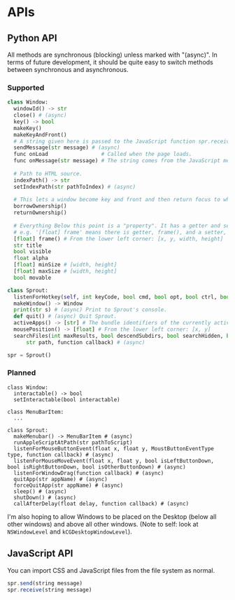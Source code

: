 # APIs
## Python API
All methods are synchronous (blocking) unless marked with "(async)". In terms of future development, it should be quite easy to switch methods between synchronous and asynchronous.
### Supported
```python
class Window:
  windowId() -> str
  close() # (async)
  key() -> bool
  makeKey()
  makeKeyAndFront()
  # A string given here is passed to the JavaScript function spr.receive().
  sendMessage(str message) # (async)
  func onLoad                 # Called when the page loads.
  func onMessage(str message) # The string comes from the JavaScript method spr.send().
  
  # Path to HTML source.
  indexPath() -> str
  setIndexPath(str pathToIndex) # (async)
  
  # This lets a window become key and front and then return focus to where it was originally.
  borrowOwnership()
  returnOwnership()
  
  # Everything Below this point is a "property". It has a getter and setter method.
  # e.g. '[float] frame' means there is getter, frame(), and a setter, setFrame().
  [float] frame() # From the lower left corner: [x, y, width, height]
  str title
  bool visible
  float alpha
  [float] minSize # [width, height]
  [float] maxSize # [width, height]
  bool movable

class Sprout:
  listenForHotkey(self, int keyCode, bool cmd, bool opt, bool ctrl, bool shift, function callback) # (async)
  makeWindow() -> Window
  print(str s) # (async) Print to Sprout's console.
  def quit() # (async) Quit Sprout.
  activeApps() -> [str] # The bundle identifiers of the currently active apps.
  mousePosition() -> [float] # From the lower left corner: [x, y]
  searchFiles(int maxResults, bool descendSubdirs, bool searchHidden, bool excludeDirs, bool excludeFiles, bool extensions,
      str path, function callback) # (async)

spr = Sprout()
```

### Planned
```
class Window:
  interactable() -> bool
  setInteractable(bool interactable)

class MenuBarItem:
  ...

class Sprout:
  makeMenubar() -> MenuBarItem # (async)
  runAppleScriptAtPath(str pathToScript)
  listenForMouseButtonEvent(float x, float y, MoustButtonEventType type, function callback) # (async)
  listenForMouseMoveEvent(float x, float y, bool isLeftButtonDown, bool isRightButtonDown, bool isOtherButtonDown) # (async)
  listenForWindowDrag(function callback) # (async)
  quitApp(str appName) # (async)
  forceQuitApp(str appName) # (async)
  sleep() # (async)
  shutDown() # (async)
  callAfterDelay(float delay, function callback) # (async)
```

I'm also hoping to allow Windows to be placed on the Desktop (below all other windows) and above all other windows. (Note to self: look at `NSWindowLevel` and `kCGDesktopWindowLevel`).

## JavaScript API
You can import CSS and JavaScript files from the file system as normal.
```javascript
spr.send(string message)
spr.receive(string message)
```
